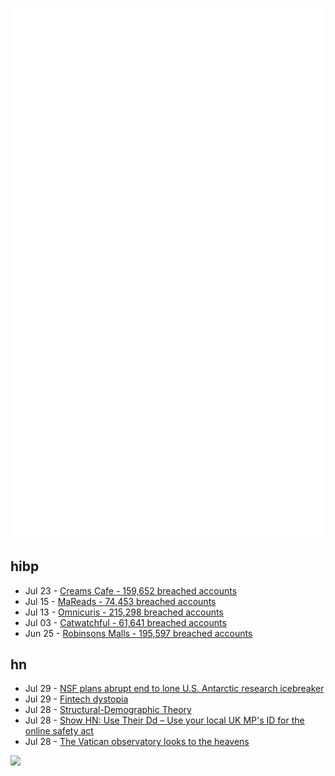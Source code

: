 ![Metrics](https://raw.githubusercontent.com/phixion/phixion/master/metrics.svg)

## hibp

<!--
for https://github.com/phixion/phixion/blob/main/.github/workflows/feeds.yml
-->
<!--START_SECTION:haveibeenpwnd-->
- Jul 23 - [Creams Cafe - 159,652 breached accounts](https://haveibeenpwned.com/Breach/CreamsCafe)
- Jul 15 - [MaReads - 74,453 breached accounts](https://haveibeenpwned.com/Breach/MaReads)
- Jul 13 - [Omnicuris - 215,298 breached accounts](https://haveibeenpwned.com/Breach/Omnicuris)
- Jul 03 - [Catwatchful - 61,641 breached accounts](https://haveibeenpwned.com/Breach/Catwatchful)
- Jun 25 - [Robinsons Malls - 195,597 breached accounts](https://haveibeenpwned.com/Breach/RobinsonsMalls)
<!--END_SECTION:haveibeenpwnd-->

## hn

<!--
for https://github.com/phixion/phixion/blob/main/.github/workflows/feeds.yml
-->
<!--START_SECTION:hn-->
- Jul 29 - [NSF plans abrupt end to lone U.S. Antarctic research icebreaker](https://www.science.org/content/article/nsf-plans-abrupt-end-lone-u-s-antarctic-research-icebreaker)
- Jul 29 - [Fintech dystopia](https://fintechdystopia.com/)
- Jul 28 - [Structural-Demographic Theory](https://peterturchin.com/structural-demographic-theory/)
- Jul 28 - [Show HN: Use Their Dd – Use your local UK MP's ID for the online safety act](https://use-their-id.com/)
- Jul 28 - [The Vatican observatory looks to the heavens](https://www.newyorker.com/magazine/2025/08/04/the-vatican-observatory-looks-to-the-heavens)
<!--END_SECTION:hn-->

<!--
for https://yhype.me
-->
![](https://hit.yhype.me/github/profile?user_id=13013670)
